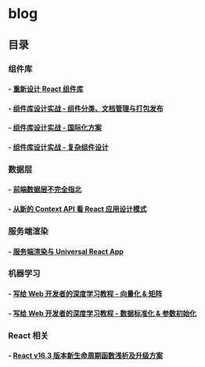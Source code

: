 # blog
## 目录
### 组件库
#### - [重新设计 React 组件库](https://github.com/AlanWei/blog/issues/1)
#### - [组件库设计实战 - 组件分类、文档管理与打包发布](https://github.com/AlanWei/blog/issues/2)
#### - [组件库设计实战 - 国际化方案](https://github.com/AlanWei/blog/issues/3)
#### - [组件库设计实战 - 复杂组件设计](https://github.com/AlanWei/blog/issues/4)
### 数据层
#### - [前端数据层不完全指北](https://github.com/AlanWei/blog/issues/5)
#### - [从新的 Context API 看 React 应用设计模式](https://github.com/AlanWei/blog/issues/9)
### 服务端渲染
#### - [服务端渲染与 Universal React App](https://github.com/AlanWei/blog/issues/6)
### 机器学习
#### - [写给 Web 开发者的深度学习教程 - 向量化 & 矩阵](https://github.com/AlanWei/blog/issues/7)
#### - [写给 Web 开发者的深度学习教程 - 数据标准化 & 参数初始化](https://github.com/AlanWei/blog/issues/8)
### React 相关
#### - [React v16.3 版本新生命周期函数浅析及升级方案](https://github.com/AlanWei/blog/issues/10)